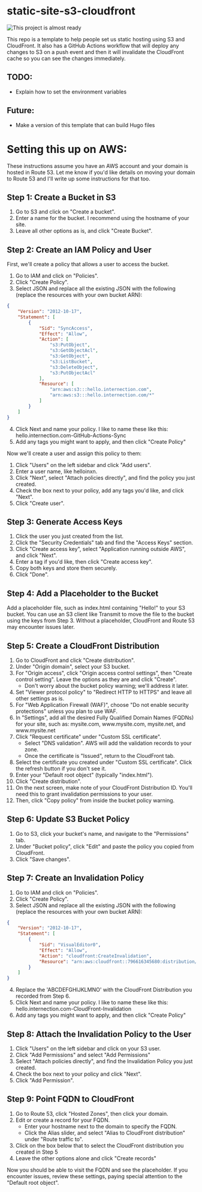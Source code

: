 # static-site-s3-cloudfront
![This project is almost ready](https://img.shields.io/badge/Progress-Almost_There-orange)

This repo is a template to help people set us static hosting using S3 and CloudFront.  It also 
has a GitHub Actions workflow that will deploy any changes to S3 on a push event and then it 
will invalidate the CloudFront cache so you can see the changes immediately.

## TODO:
- Explain how to set the environment variables

## Future:
- Make a version of this template that can build Hugo files

# Setting this up on AWS:

These instructions assume you have an AWS account and your domain is hosted in Route 53.  Let me know if you'd like details on moving your domain to Route 53 and I'll write up some instructions for that too.

## Step 1: Create a Bucket in S3

1. Go to S3 and click on "Create a bucket".
2. Enter a name for the bucket. I recommend using the hostname of your site.
3. Leave all other options as is, and click "Create Bucket".

## Step 2: Create an IAM Policy and User

First, we'll create a policy that allows a user to access the bucket.

1. Go to IAM and click on "Policies".
2. Click "Create Policy".
3. Select JSON and replace all the existing JSON with the following (replace the resources with your own bucket ARN):


```json
{
    "Version": "2012-10-17",
    "Statement": [
        {
            "Sid": "SyncAccess",
            "Effect": "Allow",
            "Action": [
                "s3:PutObject",
                "s3:GetObjectAcl",
                "s3:GetObject",
                "s3:ListBucket",
                "s3:DeleteObject",
                "s3:PutObjectAcl"
            ],
            "Resource": [
                "arn:aws:s3:::hello.internection.com",
                "arn:aws:s3:::hello.internection.com/*"
            ]
        }
    ]
}
```

4. Click Next and name your policy.  I like to name these like this:  hello.internection.com-GitHub-Actions-Sync
5. Add any tags you might want to apply, and then click "Create Policy"

Now we'll create a user and assign this policy to them:

1. Click "Users" on the left sidebar and click "Add users".
2. Enter a user name, like helloinxn.
3. Click "Next", select "Attach policies directly", and find the policy you just created.
4. Check the box next to your policy, add any tags you'd like, and click "Next".
5. Click "Create user".

## Step 3: Generate Access Keys

1. Click the user you just created from the list.
2. Click the "Security Credentials" tab and find the "Access Keys" section.
3. Click "Create access key", select "Application running outside AWS", and click "Next".
4. Enter a tag if you'd like, then click "Create access key".
5. Copy both keys and store them securely.
6. Click "Done".


## Step 4: Add a Placeholder to the Bucket

Add a placeholder file, such as index.html containing "Hello!" to your S3 bucket. You can use an S3 client like Transmit to move the file to the bucket using the keys from Step 3. Without a placeholder, CloudFront and Route 53 may encounter issues later.


## Step 5: Create a CloudFront Distribution

1. Go to CloudFront and click "Create distribution".
2. Under "Origin domain", select your S3 bucket.
3. For "Origin access", click "Origin access control settings", then "Create control setting". Leave the options as they are and click "Create".
   - Don't worry about the bucket policy warning; we'll address it later.
4. Set "Viewer protocol policy" to "Redirect HTTP to HTTPS" and leave all other settings as is.
5. For "Web Application Firewall (WAF)", choose "Do not enable security protections" unless you plan to use WAF.
6. In "Settings", add all the desired Fully Qualified Domain Names (FQDNs) for your site, such as: mysite.com, w<span>ww.</span>mysite.com, mysite.net, and w<span>ww.</span>mysite.net
7. Click "Request certificate" under "Custom SSL certificate".
   - Select "DNS validation". AWS will add the validation records to your zone.
   - Once the certificate is "Issued", return to the CloudFront tab.
8. Select the certificate you created under "Custom SSL certificate". Click the refresh button if you don't see it.
9. Enter your "Default root object" (typically "index.html").
10. Click "Create distribution".
11. On the next screen, make note of your CloudFront Distribution ID.  You'll need this to grant invalidation permissions to your user.
12. Then, click "Copy policy" from inside the bucket policy warning. 

## Step 6: Update S3 Bucket Policy

1. Go to S3, click your bucket's name, and navigate to the "Permissions" tab.
2. Under "Bucket policy", click "Edit" and paste the policy you copied from CloudFront.
3. Click "Save changes".

## Step 7: Create an Invalidation Policy

1. Go to IAM and click on "Policies".
2. Click "Create Policy".
3. Select JSON and replace all the existing JSON with the following (replace the resources with your own bucket ARN):

```json
{
    "Version": "2012-10-17",
    "Statement": [
        {
            "Sid": "VisualEditor0",
            "Effect": "Allow",
            "Action": "cloudfront:CreateInvalidation",
            "Resource": "arn:aws:cloudfront::796616345680:distribution/ABCDEFGHIJKLMNO"
        }
    ]
}
```
4. Replace the 'ABCDEFGHIJKLMNO' with the CloudFront Distribution you recorded from Step 6.
5. Click Next and name your policy.  I like to name these like this:  hello.internection.com-CloudFront-Invalidation
6. Add any tags you might want to apply, and then click "Create Policy"

## Step 8: Attach the Invalidation Policy to the User
1. Click "Users" on the left sidebar and click on your S3 user.
2. Click "Add Permissions" and select "Add Permissions"
3. Select "Attach policies directly", and find the Invalidation Policy you just created.
4. Check the box next to your policy and click "Next".
5. Click "Add Permission".

## Step 9: Point FQDN to CloudFront

1. Go to Route 53, click "Hosted Zones", then click your domain.
2. Edit or create a record for your FQDN.
   - Enter your hostname next to the domain to specify the FQDN.
   - Click the Alias slider, and select "Alias to CloudFront distribution" under "Route traffic to".
3. Click on the box below that to select the CloudFront distribution you created in Step 5
4. Leave the other options alone and click "Create records"

Now you should be able to visit the FQDN and see the placeholder. If you encounter issues, review these settings, paying special attention to the "Default root object".